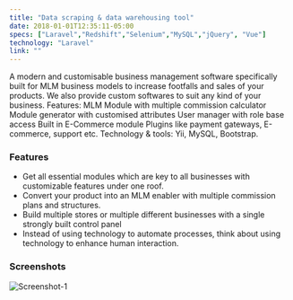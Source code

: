```yaml
---
title: "Data scraping & data warehousing tool"
date: 2018-01-01T12:35:11-05:00
specs: ["Laravel","Redshift","Selenium","MySQL","jQuery", "Vue"]
technology: "Laravel"
link: ""
---
```


A modern and customisable business management software specifically built for MLM business models to increase footfalls and sales of your products. We also provide custom softwares to suit any kind of your business. Features: MLM Module with multiple commission calculator Module generator with customised attributes User manager with role base access Built in E-Commerce module Plugins like payment gateways, E-commerce, support etc. Technology & tools: Yii, MySQL, Bootstrap.

### Features
- Get all essential modules which are key to all businesses with customizable features under one roof.
- Convert your product into an MLM enabler with multiple commission plans and structures.
- Build multiple stores or multiple different businesses with a single strongly built control panel
- Instead of using technology to automate processes, think about using technology to enhance human interaction.

### Screenshots
![Screenshot-1](/portfolio/images/business-management-software/screenshot-1.png)